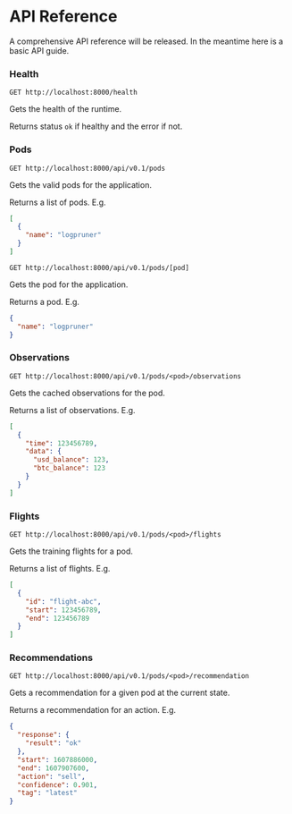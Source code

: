 # API Reference

A comprehensive API reference will be released. In the meantime here is a basic API guide.

### Health

`GET http://localhost:8000/health`

Gets the health of the runtime.

Returns status `ok` if healthy and the error if not.

### Pods

`GET http://localhost:8000/api/v0.1/pods`

Gets the valid pods for the application.

Returns a list of pods. E.g.

```json
[
  {
    "name": "logpruner"
  }
]
```

`GET http://localhost:8000/api/v0.1/pods/[pod]`

Gets the pod for the application.

Returns a pod. E.g.

```json
{
  "name": "logpruner"
}
```

### Observations

`GET http://localhost:8000/api/v0.1/pods/<pod>/observations`

Gets the cached observations for the pod.

Returns a list of observations. E.g.

```json
[
  {
    "time": 123456789,
    "data": {
      "usd_balance": 123,
      "btc_balance": 123
    }
  }
]
```

### Flights

`GET http://localhost:8000/api/v0.1/pods/<pod>/flights`

Gets the training flights for a pod.

Returns a list of flights. E.g.

```json
[
  {
    "id": "flight-abc",
    "start": 123456789,
    "end": 123456789
  }
]
```

### Recommendations

`GET http://localhost:8000/api/v0.1/pods/<pod>/recommendation`

Gets a recommendation for a given pod at the current state.

Returns a recommendation for an action. E.g.

```json
{
  "response": {
    "result": "ok"
  },
  "start": 1607886000,
  "end": 1607907600,
  "action": "sell",
  "confidence": 0.901,
  "tag": "latest"
}
```
